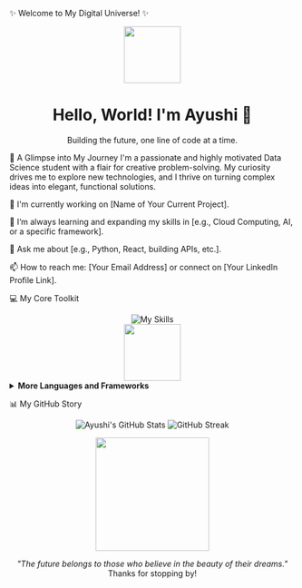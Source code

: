 ✨ Welcome to My Digital Universe! ✨
<div align="center">
<img src="[https://media.giphy.com/media/v1.Y2lkPTc5MGI3NjExOHM3dGkydnBwYnF2czZ6ZGN3dGJqMG5nbmQ4dXo2MmFkMGp1b2N6NyZlcD12MV9pbnRlcm5hbF9naWZfY29uc3VtZXI9dHJhaWwmaGQ9dHJ1ZSZjdD1n/L1R1NCuYxK5wYlP1T1/giphy.gif](https://media.giphy.com/media/v1.Y2lkPTc5MGI3NjExamtuaGJubGp5dnR2cmJxcXd3MjQ2Z2E1YXhxb3BzOXh2eXVuMzJudCZlcD12MV9naWZzX3NlYXJjaCZjdD1n/VePtB3roynxfLYicuV/giphy.gif)" width="100"/>
<h1>Hello, World! I'm Ayushi 👋</h1>
<p>Building the future, one line of code at a time.</p>
</div>

🚀 A Glimpse into My Journey
I'm a passionate and highly motivated Data Science student with a flair for creative problem-solving. My curiosity drives me to explore new technologies, and I thrive on turning complex ideas into elegant, functional solutions.

🔭 I'm currently working on [Name of Your Current Project].

🌱 I’m always learning and expanding my skills in [e.g., Cloud Computing, AI, or a specific framework].

💬 Ask me about [e.g., Python, React, building APIs, etc.].

📫 How to reach me: [Your Email Address] or connect on [Your LinkedIn Profile Link].

💻 My Core Toolkit
<div align="center">
<img src="https://skillicons.dev/icons?i=py,js,react,nodejs,docker,aws,git,mongodb,html,css" alt="My Skills"/>
<br>
<img src="https://media.giphy.com/media/v1.Y2lkPTc5MGI3NjExbm52aWhqcmQwZ2FvMGVjMzI2czN6aGcxazU3bWpobW13MDFkNXpmaSZlcD12MV9pbnRlcm5hbF9naWZfY29uc3VtZXI9dHJhaWwmaGQ9dHJ1ZSZjdD1n/H3C90L0aJkL4dE2j0o/giphy.gif" width="100" />
</div>

<details>
<summary><b>More Languages and Frameworks</b></summary>
<br>
<p align="center">
<img src="https://skillicons.dev/icons?i=java,cpp,ts,nextjs,express,spring,nginx,mysql,postman" />
</p>
</details>

📊 My GitHub Story
<div align="center">
<img src="https://github-readme-stats.vercel.app/api?username=ayushi-006&show_icons=true&theme=onedark&hide_border=true" alt="Ayushi's GitHub Stats"/>
<img src="https://github-readme-streak-stats.herokuapp.com/?user=ayushi-006&theme=dark&hide_border=true" alt="GitHub Streak"/>
</div>

<p align="center">
<img src="https://media.giphy.com/media/v1.Y2lkPTc5MGI3NjExM3h5cDJ4Z3J0b2JmODN3a29oenV0dThsNnY4b2t6bmdmNDVubm9weSZlcD12MV9pbnRlcm5hbF9naWZfY29uc3VtZXI9dHJhaWwmaGQ9dHJ1ZSZjdD1n/V1gH2X33kR1V8kE2/giphy.gif" width="200" />
</p>

<p align="center">
<i>"The future belongs to those who believe in the beauty of their dreams."</i>
<br>
Thanks for stopping by!
</p>
